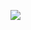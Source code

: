 ![](https://raw.githubusercontent.com/Odyssey409/profile-3d-contrib/main/profile-season-animate.svg)
